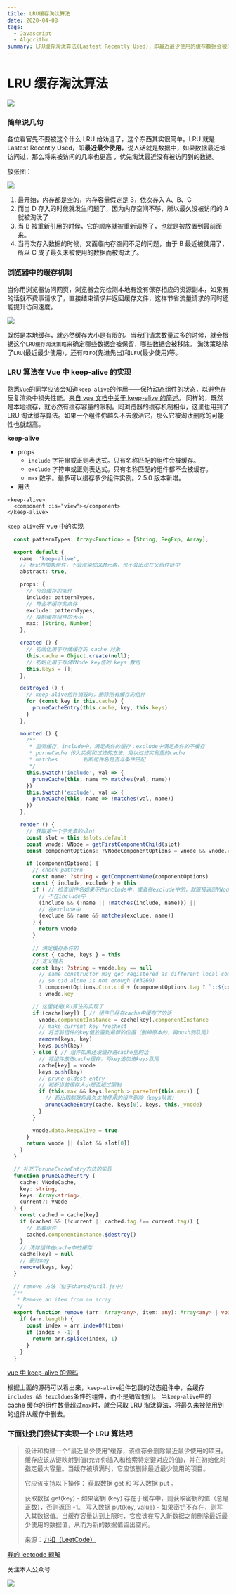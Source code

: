 ```yaml
---
title: LRU缓存淘汰算法
date: 2020-04-08
tags: 
  - Javascript
  - Algorithm
summary: LRU缓存淘汰算法(Lastest Recently Used)，即最近最少使用的缓存数据会被淘汰的算法。于前端而言，日常接触到的浏览器中的缓存策略、Vue中的keep-alive，都涉及到了该算法，名称听上去好像有些高大上，其实原理和实现还是很简单的，赶紧进来点亮下技能吧！
---
```


# LRU 缓存淘汰算法

![](http://cdn.liwuhou.cn/blog/20200408075041.png)

### 简单说几句

各位看官先不要被这个什么 LRU 给劝退了，这个东西其实很简单。LRU 就是 Lastest Recently Used，即**最近最少使用**，说人话就是数据中，如果数据最近被访问过，那么将来被访问的几率也更高 ，优先淘汰最近没有被访问到的数据。

放张图：

![](http://cdn.liwuhou.cn/blog/20200408073340.png)

1. 最开始，内存都是空的，内存容量假定是 3，依次存入 A、B、C
2. 而当 D 存入的时候就发生问题了，因为内存空间不够，所以最久没被访问的 A 就被淘汰了
3. 当 B 被重新引用的时候，它的顺序就被重新调整了，也就是被放置到最前面来。
4. 当再次存入数据的时候，又面临内存空间不足的问题，由于 B 最近被使用了，所以 C 成了最久未被使用的数据而被淘汰了。

### 浏览器中的缓存机制

当你用浏览器访问网页，浏览器会先检测本地有没有保存相应的资源副本，如果有的话就不费事请求了，直接结束请求并返回缓存文件，这样节省流量请求的同时还能提升访问速度。

![](http://cdn.liwuhou.cn/blog/20200408083543.png)

既然是本地缓存，就必然缓存大小是有限的。当我们请求数量过多的时候，就会根据这个`LRU缓存淘汰策略`来确定哪些数据会被保留，哪些数据会被移除。
淘汰策略除了`LRU`(最近最少使用)，还有`FIFO`(先进先出)和`LFU`(最少使用)等。

### LRU 算法在 Vue 中 keep-alive 的实现

熟悉`Vue`的同学应该会知道`keep-alive`的作用——保持动态组件的状态，以避免在反复渲染中损失性能。[来自 vue 文档中关于 keep-alive 的简述](https://cn.vuejs.org/v2/api/#keep-alive)。
同样的，既然是本地缓存，就必然有缓存容量的限制。同浏览器的缓存机制相似，这里也用到了 LRU 淘汰缓存算法。如果一个组件你越久不去激活它，那么它被淘汰删除的可能性也就越高。

**keep-alive**

- props
  - `include` 字符串或正则表达式。只有名称匹配的组件会被缓存。
  - `exclude` 字符串或正则表达式。只有名称匹配的组件都不会被缓存。
  - `max` 数字。最多可以缓存多少组件实例。2.5.0 版本新增。
- 用法

```vue
<keep-alive>
  <component :is="view"></component>
</keep-alive>
```

`keep-alive`在 vue 中的实现

```ts
  const patternTypes: Array<Function> = [String, RegExp, Array];

  export default {
    name: 'keep-alive',
    // 标记为抽象组件，不会渲染成DOM元素，也不会出现在父组件链中
    abstract: true,

    props: {
      // 符合缓存的条件
      include: patternTypes,
      // 符合不缓存的条件
      exclude: patternTypes,
      // 限制缓存组件的大小
      max: [String, Number]
    },

    created () {
      // 初始化用于存储缓存的 cache 对象
      this.cache = Object.create(null);
      // 初始化用于存储VNode key值的 keys 数组
      this.keys = [];
    },

    destroyed () {
      // keep-alive组件销毁时，删除所有缓存的组件
      for (const key in this.cache) {
        pruneCacheEntry(this.cache, key, this.keys)
      }
    },

    mounted () {
      /**
       * 监听缓存，include中，满足条件的缓存；exclude中满足条件的不缓存
       * purneCache 传入实例和过滤的方法，用以过滤实例里的cache
       * matches		判断组件名是否与条件匹配
       */
      this.$watch('include', val => {
        pruneCache(this, name => matches(val, name))
      })
      this.$watch('exclude', val => {
        pruneCache(this, name => !matches(val, name))
      })
    },

    render () {
      // 获取第一个子元素的slot
      const slot = this.$slots.default
      const vnode: VNode = getFirstComponentChild(slot)
      const componentOptions: ?VNodeComponentOptions = vnode && vnode.componentOptions

      if (componentOptions) {
        // check pattern
        const name: ?string = getComponentName(componentOptions)
        const { include, exclude } = this
        if ( // 检查组件名如果不在include中，或者在exclude中的，就直接返回VNode，不缓存
          // 不在include中
          (include && (!name || !matches(include, name))) ||
          // 在exclude中
          (exclude && name && matches(exclude, name))
        ) {
          return vnode
        }

        // 满足缓存条件的
        const { cache, keys } = this
        // 定义键名
        const key: ?string = vnode.key == null
          // same constructor may get registered as different local components
          // so cid alone is not enough (#3269)
          ? componentOptions.Ctor.cid + (componentOptions.tag ? `::${componentOptions.tag}` : '')
          : vnode.key

        // 这里就是LRU算法的实现了
        if (cache[key]) { // 组件已经在cache中缓存了的话
          vnode.componentInstance = cache[key].componentInstance
          // make current key freshest
          // 将当前组件的key值放置到最新的位置（删掉原本的，再push到队尾）
          remove(keys, key)
          keys.push(key)
        } else { // 组件如果还没缓存进cache里的话
          // 将组件放进cache缓存，将key追加进keys队尾
          cache[key] = vnode
          keys.push(key)
          // prune oldest entry
          // 判断当前缓存大小是否超过限制
          if (this.max && keys.length > parseInt(this.max)) {
            // 超出限制就将最久未被使用的组件删除（keys队首）
            pruneCacheEntry(cache, keys[0], keys, this._vnode)
          }
        }

        vnode.data.keepAlive = true
      }
      return vnode || (slot && slot[0])
    }
  }

  // 补充下pruneCacheEntry方法的实现
  function pruneCacheEntry (
    cache: VNodeCache,
    key: string,
    keys: Array<string>,
    current?: VNode
  ) {
    const cached = cache[key]
    if (cached && (!current || cached.tag !== current.tag)) {
      // 卸载组件
      cached.componentInstance.$destroy()
    }
    // 清除组件在cache中的缓存
    cache[key] = null
    // 删除key
    remove(keys, key)
  }

  // remove 方法（位于shared/util.js中）
  /**
   * Remove an item from an array.
   */
  export function remove (arr: Array<any>, item: any): Array<any> | void {
    if (arr.length) {
      const index = arr.indexOf(item)
      if (index > -1) {
        return arr.splice(index, 1)
      }
    }
  }
```

[vue 中 keep-alive 的源码](https://github.com/vuejs/vue/blob/dev/src/core/components/keep-alive.js)

根据上面的源码可以看出来，`keep-alive`组件包裹的动态组件中，会缓存`includes && !excldues`条件的组件，而不是销毁他们。
当`keep-alive`中的 cache 缓存的组件数量超过`max`时，就会采取 LRU 淘汰算法，将最久未被使用到的组件从缓存中删去。

### 下面让我们尝试下实现一个 LRU 算法吧

> 设计和构建一个“最近最少使用”缓存，该缓存会删除最近最少使用的项目。缓存应该从键映射到值(允许你插入和检索特定键对应的值)，并在初始化时指定最大容量。当缓存被填满时，它应该删除最近最少使用的项目。
>
> 它应该支持以下操作： 获取数据 get 和 写入数据 put 。
>
> 获取数据 get(key) - 如果密钥 (key) 存在于缓存中，则获取密钥的值（总是正数），否则返回 -1。
> 写入数据 put(key, value) - 如果密钥不存在，则写入其数据值。当缓存容量达到上限时，它应该在写入新数据之前删除最近最少使用的数据值，从而为新的数据值留出空间。
>
> 来源：[力扣（LeetCode）](https://leetcode-cn.com/problems/lru-cache-lcci)

[我的 leetcode 题解](https://leetcode-cn.com/problems/lru-cache-lcci/solution/javascriptshi-xian-lrutao-tai-huan-cun-suan-fa-by-/)

关注本人公众号

![](https://blogs-1257826393.cos.ap-shenzhen-fsi.myqcloud.com/qrcode_for_gh_373ae200ef34_344.jpg)

